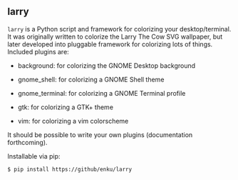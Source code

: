 ## larry

`larry` is a Python script and framework for colorizing your
desktop/terminal. It was originally written to colorize the Larry The
Cow SVG wallpaper, but later developed into pluggable framework for
colorizing lots of things. Included plugins are:

* background: for colorizing the GNOME Desktop background

* gnome_shell: for colorizing a GNOME Shell theme

* gnome_terminal: for colorizing a GNOME Terminal profile

* gtk: for colorizing a GTK+ theme

* vim: for colorizing a vim colorscheme

It should be possible to write your own plugins (documentation forthcoming).

Installable via pip:

```console
$ pip install https://github/enku/larry
```
